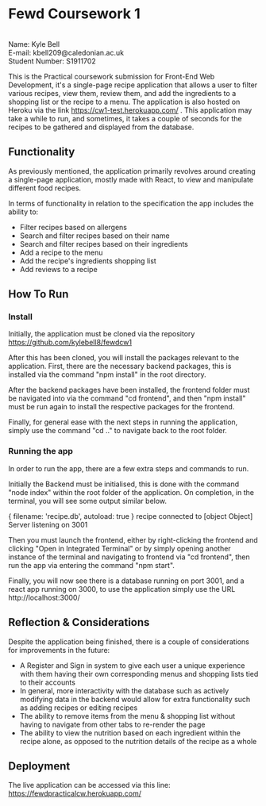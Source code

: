 # Fewd Coursework 1 
<br>
Name: Kyle Bell<br>
E-mail: kbell209@caledonian.ac.uk<br>
Student Number: S1911702<br>

This is the Practical coursework submission for Front-End Web Development, it's a single-page recipe application that allows a user to filter various recipes, view them, review them, and add the ingredients to a shopping list or the recipe to a menu. The application is also hosted on Heroku via the link https://cw1-test.herokuapp.com/ . This application may take a while to run, and sometimes, it takes a couple of seconds for the recipes to be gathered and displayed from the database. 

## Functionality
As previously mentioned, the application primarily revolves around creating a single-page application, mostly made with React, to view and manipulate different food recipes.

In terms of functionality in relation to the specification the app includes the ability to:
* Filter recipes based on allergens
* Search and filter recipes based on their name
* Search and filter recipes based on their ingredients
* Add a recipe to the menu
* Add the recipe's ingredients shopping list
* Add reviews to a recipe

## How To Run
### Install

Initially, the application must be cloned via the repository https://github.com/kylebell8/fewdcw1

After this has been cloned, you will install the packages relevant to the application. First, there are the necessary backend packages, this is installed via the command "npm install" in the root directory.

After the backend packages have been installed, the frontend folder must be navigated into via the command "cd frontend", and then "npm install" must be run again to install the respective packages for the frontend.

Finally, for general ease with the next steps in running the application, simply use the command "cd .." to navigate back to the root folder.

### Running the app

In order to run the app, there are a few extra steps and commands to run. 

Initially the Backend must be initialised, this is done with the command "node index" within the root folder of the application. On completion, in the terminal, you will see some output similar below.

{ filename: 'recipe.db', autoload: true }
recipe connected to [object Object]
Server listening on 3001

Then you must launch the frontend, either by right-clicking the frontend and clicking "Open in Integrated Terminal" or by simply opening another instance of the terminal and navigating to frontend via "cd frontend", then run the app via entering the command "npm start".

Finally, you will now see there is a database running on port 3001, and a react app running on 3000, to use the application simply use the URL http://localhost:3000/

## Reflection & Considerations
Despite the application being finished, there is a couple of considerations for improvements in the future:

* A Register and Sign in system to give each user  a unique experience with them having their own corresponding menus and shopping lists tied to their accounts
* In general, more interactivity with the  database such as actively modifying data in the backend would allow for extra functionality such as adding recipes or editing recipes
* The ability to remove items from the menu & shopping list without having to navigate from other tabs to re-render the page
* The ability to view the nutrition based on each ingredient within the recipe alone, as opposed to the nutrition details of the recipe as a whole

## Deployment 
The live application can be accessed via this line:<br />
https://fewdpracticalcw.herokuapp.com/<br />